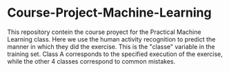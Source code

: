 # Course-Project-Machine-Learning
This repository contein the course proyect for the Practical Machine Learning class. Here we use the human activity recognition to predict the manner in which they did the exercise. This is the "classe" variable in the training set. Class A corresponds to the specified execution of the exercise, while the other 4 classes correspond to common mistakes.